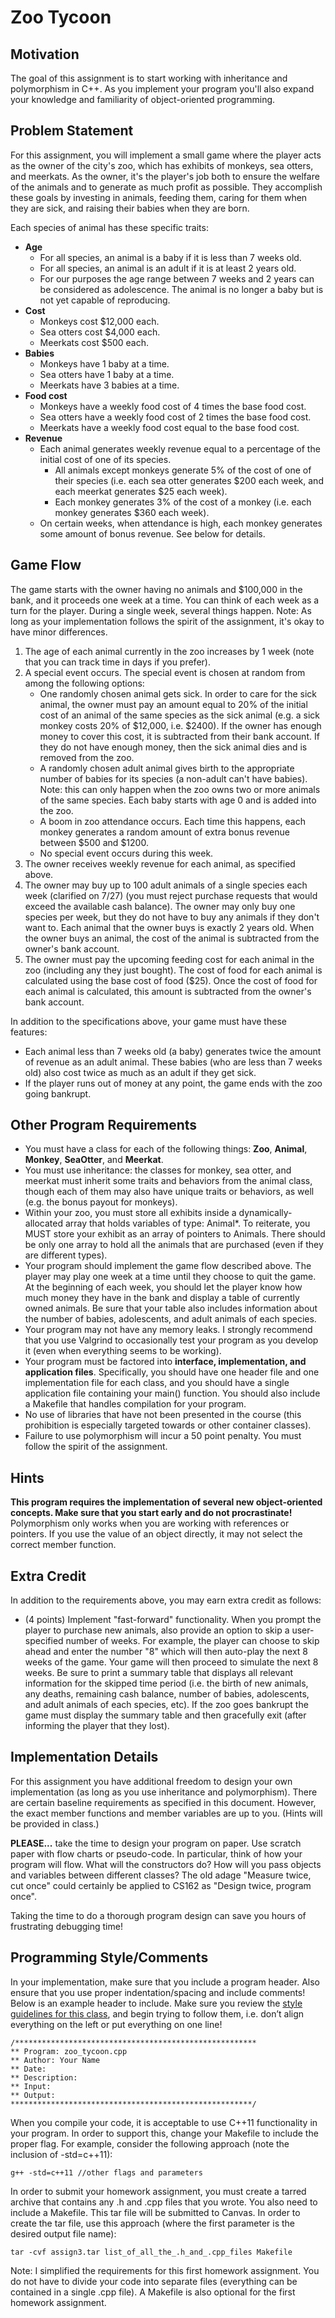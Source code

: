 # Zoo Tycoon
## Motivation
The goal of this assignment is to start working with inheritance and polymorphism in C++.  As you implement your program you'll also expand your knowledge and familiarity of object-oriented programming.

## Problem Statement
For this assignment, you will implement a small game where the player acts as the owner of the city's zoo, which has exhibits of monkeys, sea otters, and meerkats. As the owner, it's the player's job both to ensure the welfare of the animals and to generate as much profit as possible. They accomplish these goals by investing in animals, feeding them, caring for them when they are sick, and raising their babies when they are born.

Each species of animal has these specific traits:

- **Age**
  - For all species, an animal is a baby if it is less than 7 weeks old.
  - For all species, an animal is an adult if it is at least 2 years old.
  - For our purposes the age range between 7 weeks and 2 years can be considered as adolescence. The animal is no longer a baby but is not yet capable of reproducing.
- **Cost**
  - Monkeys cost $12,000 each.
  - Sea otters cost $4,000 each.
  - Meerkats cost $500 each.
- **Babies**
  - Monkeys have 1 baby at a time.
  - Sea otters have 1 baby at a time.
  - Meerkats have 3 babies at a time.
- **Food cost**
  - Monkeys have a weekly food cost of 4 times the base food cost.
  - Sea otters have a weekly food cost of 2 times the base food cost.
  - Meerkats have a weekly food cost equal to the base food cost.
- **Revenue**
  - Each animal generates weekly revenue equal to a percentage of the initial cost of one of its species.
    - All animals except monkeys generate 5% of the cost of one of their species (i.e. each sea otter generates $200 each week, and each meerkat generates $25 each week).
    - Each monkey generates 3% of the cost of a monkey (i.e. each monkey generates $360 each week).
  - On certain weeks, when attendance is high, each monkey generates some amount of bonus revenue. See below for details.

## Game Flow
The game starts with the owner having no animals and $100,000 in the bank, and it proceeds one week at a time. You can think of each week as a turn for the player. During a single week, several things happen. Note: As long as your implementation follows the spirit of the assignment, it's okay to have minor differences.

1. The age of each animal currently in the zoo increases by 1 week (note that you can track time in days if you prefer).
2. A special event occurs. The special event is chosen at random from among the following options:
    - One randomly chosen animal gets sick. In order to care for the sick animal, the owner must pay an amount equal to 20% of the initial cost of an animal of the same species as the sick animal (e.g. a sick monkey costs 20% of $12,000, i.e. $2400). If the owner has enough money to cover this cost, it is subtracted from their bank account. If they do not have enough money, then the sick animal dies and is removed from the zoo.
    - A randomly chosen adult animal gives birth to the appropriate number of babies for its species (a non-adult can't have babies). Note: this can only happen when the zoo owns two or more animals of the same species. Each baby starts with age 0 and is added into the zoo.
    - A boom in zoo attendance occurs. Each time this happens, each monkey generates a random amount of extra bonus revenue between $500 and $1200.
    - No special event occurs during this week.
3. The owner receives weekly revenue for each animal, as specified above.
4. The owner may buy up to 100 adult animals of a single species each week (clarified on 7/27) (you must reject purchase requests that would exceed the available cash balance). The owner may only buy one species per week, but they do not have to buy any animals if they don't want to. Each animal that the owner buys is exactly 2 years old. When the owner buys an animal, the cost of the animal is subtracted from the owner's bank account.
5. The owner must pay the upcoming feeding cost for each animal in the zoo (including any they just bought). The cost of food for each animal is calculated using the base cost of food ($25). Once the cost of food for each animal is calculated, this amount is subtracted from the owner's bank account.

In addition to the specifications above, your game must have these features:
- Each animal less than 7 weeks old (a baby) generates twice the amount of revenue as an adult animal. These babies (who are less than 7 weeks old) also cost twice as much as an adult if they get sick.
- If the player runs out of money at any point, the game ends with the zoo going bankrupt.

## Other Program Requirements
- You must have a class for each of the following things: **Zoo**, **Animal**, **Monkey**, **SeaOtter**, and **Meerkat**.
- You must use inheritance: the classes for monkey, sea otter, and meerkat must inherit some traits and behaviors from the animal class, though each of them may also have unique traits or behaviors, as well (e.g. the bonus payout for monkeys).
- Within your zoo, you must store all exhibits inside a dynamically-allocated array that holds variables of type: Animal*. To reiterate, you MUST store your exhibit as an array of pointers to Animals. There should be only one array to hold all the animals that are purchased (even if they are different types).
- Your program should implement the game flow described above. The player may play one week at a time until they choose to quit the game. At the beginning of each week, you should let the player know how much money they have in the bank and display a table of currently owned animals. Be sure that your table also includes information about the number of babies, adolescents, and adult animals of each species.
- Your program may not have any memory leaks. I strongly recommend that you use Valgrind to occasionally test your program as you develop it (even when everything seems to be working).
- Your program must be factored into **interface, implementation, and application files**. Specifically, you should have one header file and one implementation file for each class, and you should have a single application file containing your main() function. You should also include a Makefile that handles compilation for your program.
- No use of libraries that have not been presented in the course (this prohibition is especially targeted towards <vector> or other container classes).
- Failure to use polymorphism will incur a 50 point penalty. You must follow the spirit of the assignment.

## Hints
**This program requires the implementation of several new object-oriented concepts. Make sure that you start early and do not procrastinate!**
Polymorphism only works when you are working with references or pointers. If you use the value of an object directly, it may not select the correct member function.

## Extra Credit
In addition to the requirements above, you may earn extra credit as follows:
- (4 points) Implement "fast-forward" functionality. When you prompt the player to purchase new animals, also provide an option to skip a user-specified number of weeks. For example, the player can choose to skip ahead and enter the number "8" which will then auto-play the next 8 weeks of the game. Your game will then proceed to simulate the next 8 weeks. Be sure to print a summary table that displays all relevant information for the skipped time period (i.e. the birth of new animals, any deaths, remaining cash balance, number of babies, adolescents, and adult animals of each species, etc). If the zoo goes bankrupt the game must display the summary table and then gracefully exit (after informing the player that they lost).

## Implementation Details
For this assignment you have additional freedom to design your own implementation (as long as you use inheritance and polymorphism). There are certain baseline requirements as specified in this document. However, the exact member functions and member variables are up to you. (Hints will be provided in class.)

**PLEASE...** take the time to design your program on paper. Use scratch paper with flow charts or pseudo-code. In particular, think of how your program will flow. What will the constructors do? How will you pass objects and variables between different classes? The old adage "Measure twice, cut once" could certainly be applied to CS162 as "Design twice, program once".

Taking the time to do a thorough program design can save you hours of frustrating debugging time!
  
## Programming Style/Comments
In your implementation, make sure that you include a program header. Also ensure that you use proper indentation/spacing and include comments! Below is an example header to include. Make sure you review the [style guidelines for this class](https://web.engr.oregonstate.edu/~goinsj/resources/general/cpp_style_guideline.pdf), and begin trying to follow them, i.e. don’t align everything on the left or put everything on one line!

```
/******************************************************
** Program: zoo_tycoon.cpp
** Author: Your Name
** Date: 
** Description:  
** Input:
** Output:
******************************************************/
```

When you compile your code, it is acceptable to use C++11 functionality in your program. In order to support this, change your Makefile to include the proper flag.
For example, consider the following approach (note the inclusion of -std=c++11):

```
g++ -std=c++11 //other flags and parameters
```

In order to submit your homework assignment, you must create a tarred archive that contains any .h and .cpp files that you wrote. You also need to include a Makefile. This tar file will be submitted to Canvas. In order to create the tar file, use this approach (where the first parameter is the desired output file name):

```
tar -cvf assign3.tar list_of_all_the_.h_and_.cpp_files Makefile
```
Note: I simplified the requirements for this first homework assignment. You do not have to divide your code into separate files (everything can be contained in a single .cpp file). A Makefile is also optional for the first homework assignment.
